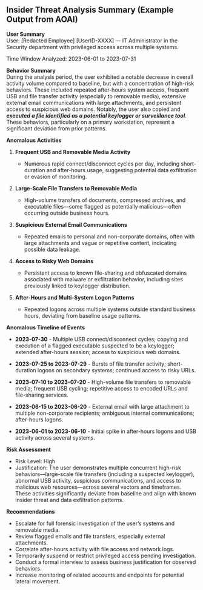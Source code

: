 ## Insider Threat Analysis Summary (Example Output from AOAI)

**User Summary**  
User: [Redacted Employee] [UserID-XXXX] — IT Administrator in the Security department with privileged access across multiple systems.

Time Window Analyzed: 2023-06-01 to 2023-07-31

**Behavior Summary**  
During the analysis period, the user exhibited a notable decrease in overall activity volume compared to baseline, but with a concentration of high-risk behaviors. These included repeated after-hours system access, frequent USB and file transfer activity (especially to removable media), extensive external email communications with large attachments, and persistent access to suspicious web domains. Notably, the user also copied and _**executed a file identified as a potential keylogger or surveillance tool**_. These behaviors, particularly on a primary workstation, represent a significant deviation from prior patterns.

**Anomalous Activities**  
1. **Frequent USB and Removable Media Activity**
    * Numerous rapid connect/disconnect cycles per day, including short-duration and after-hours usage, suggesting potential data exfiltration or evasion of monitoring.

2. **Large-Scale File Transfers to Removable Media**
    * High-volume transfers of documents, compressed archives, and executable files—some flagged as potentially malicious—often occurring outside business hours.

3. **Suspicious External Email Communications**
    * Repeated emails to personal and non-corporate domains, often with large attachments and vague or repetitive content, indicating possible data leakage.

4. **Access to Risky Web Domains**
    * Persistent access to known file-sharing and obfuscated domains associated with malware or exfiltration behavior, including sites previously linked to keylogger distribution.

5. **After-Hours and Multi-System Logon Patterns**
    * Repeated logons across multiple systems outside standard business hours, deviating from baseline usage patterns.

**Anomalous Timeline of Events**  
* **2023-07-30** - Multiple USB connect/disconnect cycles; copying and execution of a flagged executable suspected to be a keylogger; extended after-hours session; access to suspicious web domains.

* **2023-07-25 to 2023-07-29** - Bursts of file transfer activity; short-duration logons on secondary systems; continued access to risky URLs.

* **2023-07-10 to 2023-07-20** - High-volume file transfers to removable media; frequent USB cycling; repetitive access to encoded URLs and file-sharing services.

* **2023-06-15 to 2023-06-20** - External email with large attachment to multiple non-corporate recipients; ambiguous internal communications; after-hours logons.
  
* **2023-06-01 to 2023-06-10** - Initial spike in after-hours logons and USB activity across several systems.

**Risk Assessment**  
- Risk Level: High  
- Justification: The user demonstrates multiple concurrent high-risk behaviors—large-scale file transfers (including a suspected keylogger), abnormal USB activity, suspicious communications, and access to malicious web resources—across several vectors and timeframes. These activities significantly deviate from baseline and align with known insider threat and data exfiltration patterns.

**Recommendations**  
- Escalate for full forensic investigation of the user’s systems and removable media.
- Review flagged emails and file transfers, especially external attachments.
- Correlate after-hours activity with file access and network logs.
- Temporarily suspend or restrict privileged access pending investigation.
- Conduct a formal interview to assess business justification for observed behaviors.
- Increase monitoring of related accounts and endpoints for potential lateral movement.
